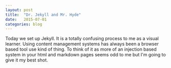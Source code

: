 ```yaml
---
layout: post
title:  "Dr. Jekyll and Mr. Hyde"
date:   2015-07-01
categories: blog
---
```

Today we set up Jekyll. It is a totally confusing process to me as a visual learner. Using content management systems has always been a browser based tool use kind of thing. To think of it as more of an injection based system in your html and markdown pages seems odd to me but I'm going to give it my best shot.